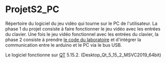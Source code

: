 # ProjetS2_PC

Répertoire du logiciel du jeu vidéo qui tourne sur le PC de l'utilisateur.
La phase 1 du projet consiste à faire fonctionner le jeu vidéo avec les entrées du clavier.
Une fois le jeu vidéo fonctionnel avec les entrées du clavier, la phase 2 consiste à prendre [le code du laboratoire](https://www.gegi.usherbrooke.ca/s2ei/h22/doc/projet/file/Code_Arduino_PC.zip) et d'intégrer la communication entre le arduino et le PC via le bus USB.

Le logiciel fonctionne sur [QT](https://www.gegi.usherbrooke.ca/s2ei/h22/doc/app3/file/qt.pdf) 5.15.2. (Desktop_Qt_5_15_2_MSVC2019_64bit)
